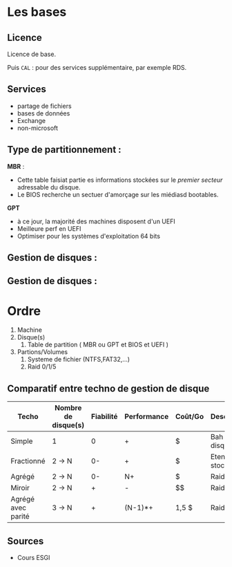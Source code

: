 # Les bases

## Licence

Licence de base.

Puis `CAL` : pour des services supplémentaire, par exemple RDS.

## Services

- partage de fichiers
- bases de données
- Exchange
- non-microsoft


## Type de partitionnement :

**MBR** :
- Cette table faisiat partie es informations stockées sur le *premier secteur* adressable du disque.
- Le BIOS recherche un sectuer d'amorçage sur les miédiasd bootables.

**GPT**
- à ce jour, la majorité des machines disposent d'un UEFI
- Meilleure perf en UEFI
- Optimiser pour les systèmes d'exploitation 64 bits

## Gestion de disques :


## Gestion de disques :

# Ordre 

1. Machine
2. Disque(s)
   1. Table de partition ( MBR ou GPT et BIOS et UEFI )
3. Partions/Volumes
   1. Systeme de fichier (NTFS,FAT32,...)
   2. Raid 0/1/5

## Comparatif entre techno de gestion de disque

| Techo              | Nombre de disque(s) | Fiabilité | Performance | Coût/Go | Description         |
| ------------------ | ------------------- | --------- | ----------- | ------- | ------------------- |
| Simple             | 1                   | 0         | +           | $       | Bah un disque       |
| Fractionné         | 2 -> N              | 0-        | +           | $       | Etendre le stockage |
| Agrégé             | 2 -> N              | 0-        | N+          | $       | Raid 0              |
| Miroir             | 2 -> N              | +         | -           | $$      | Raid 1              |
| Agrégé avec parité | 3 -> N              | +         | (N-1)*+     | 1,5 $   | Raid 5              |

## Sources 

- Cours ESGI 